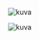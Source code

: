 
![kuva](https://user-images.githubusercontent.com/58463139/119639900-b92e9200-be20-11eb-948d-55e273e0496b.png)

![kuva](https://user-images.githubusercontent.com/58463139/119639719-8d131100-be20-11eb-9858-782b25289bb5.png)

